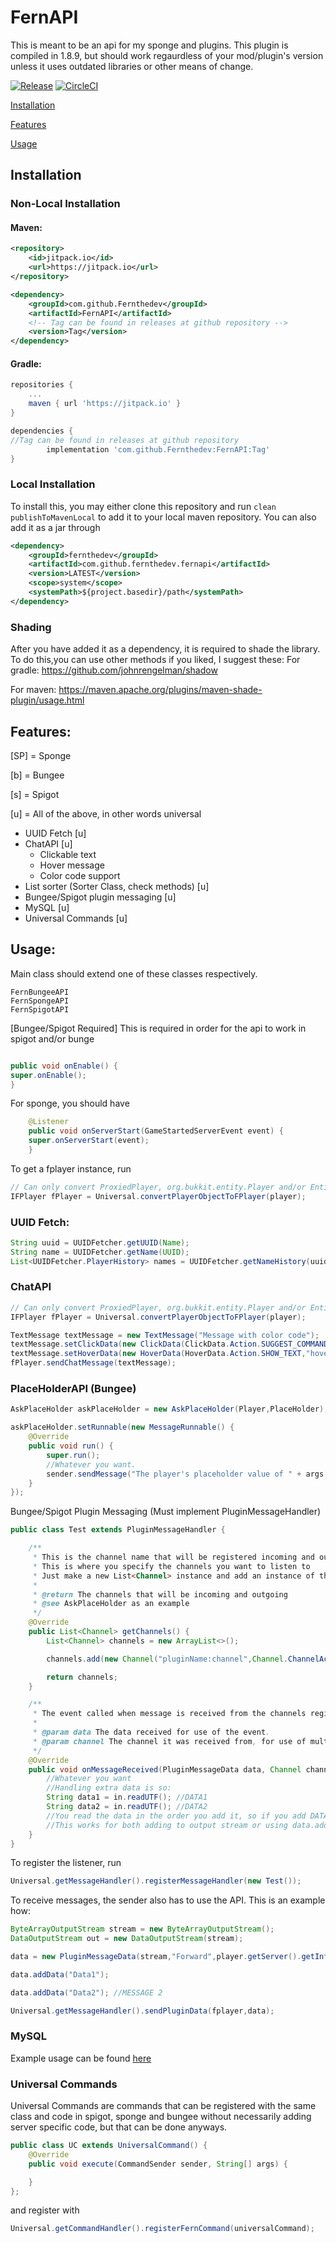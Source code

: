 # FernAPI
This is meant to be an api for my sponge and plugins. This plugin is compiled in 1.8.9, but should work regaurdless of your mod/plugin's version unless it uses outdated libraries or other means of change.

[![Release](https://jitpack.io/v/Fernthedev/FernAPI.svg)](https://jitpack.io/#Fernthedev/FernAPI)
[![CircleCI](https://circleci.com/gh/Fernthedev/FernAPI.svg?style=svg)](https://circleci.com/gh/Fernthedev/FernAPI)

[Installation](https://github.com/Fernthedev/FernAPI#installation)

[Features](https://github.com/Fernthedev/FernAPI#features)

[Usage](https://github.com/Fernthedev/FernAPI#usage)

## Installation

### Non-Local Installation
#### Maven:
```xml
<repository>
    <id>jitpack.io</id>
    <url>https://jitpack.io</url>
</repository>
```

```xml
<dependency>
    <groupId>com.github.Fernthedev</groupId>
    <artifactId>FernAPI</artifactId>
    <!-- Tag can be found in releases at github repository -->
    <version>Tag</version>
</dependency>
```

#### Gradle:
```gradle
repositories {
    ...
    maven { url 'https://jitpack.io' }
}
```

```gradle
dependencies {
//Tag can be found in releases at github repository
        implementation 'com.github.Fernthedev:FernAPI:Tag'
}
```

### Local Installation
To install this, you may either clone this repository and run 
`clean publishToMavenLocal` to add it to your local maven repository. You can also add it as a jar through 
```xml
<dependency>
    <groupId>fernthedev</groupId>
    <artifactId>com.github.fernthedev.fernapi</artifactId>
    <version>LATEST</version>
    <scope>system</scope>
    <systemPath>${project.basedir}/path</systemPath>
</dependency>
```

### Shading
After you have added it as a dependency, it is required to shade the library. To do this,you can use other methods if you liked, I suggest these:
For gradle: https://github.com/johnrengelman/shadow

For maven: https://maven.apache.org/plugins/maven-shade-plugin/usage.html

## Features:
[SP] = Sponge

[b] = Bungee

[s] = Spigot

[u] = All of the above, in other words universal

- UUID Fetch [u]
- ChatAPI [u]
  - Clickable text
  - Hover message
  - Color code support
- List sorter (Sorter Class, check methods) [u]
- Bungee/Spigot plugin messaging [u]
- MySQL [u]
- Universal Commands [u]

## Usage:
Main class should extend one of these classes respectively.
```
FernBungeeAPI
FernSpongeAPI
FernSpigotAPI
```
[Bungee/Spigot Required] This is required in order for the api to work in spigot and/or bunge
```java

public void onEnable() {
super.onEnable();
}
```
For sponge, you should have 
```java
    @Listener
    public void onServerStart(GameStartedServerEvent event) {
    super.onServerStart(event);
    }
```

To get a fplayer instance, run 
```java
// Can only convert ProxiedPlayer, org.bukkit.entity.Player and/or EntityPlayer
IFPlayer fPlayer = Universal.convertPlayerObjectToFPlayer(player);
```

### UUID Fetch:
```java
String uuid = UUIDFetcher.getUUID(Name);
String name = UUIDFetcher.getName(UUID);
List<UUIDFetcher.PlayerHistory> names = UUIDFetcher.getNameHistory(uuidPlayer);
```

### ChatAPI
```java
// Can only convert ProxiedPlayer, org.bukkit.entity.Player and/or EntityPlayer
IFPlayer fPlayer = Universal.convertPlayerObjectToFPlayer(player);

TextMessage textMessage = new TextMessage("Message with color code");
textMessage.setClickData(new ClickData(ClickData.Action.SUGGEST_COMMAND,"/example"));
textMessage.setHoverData(new HoverData(HoverData.Action.SHOW_TEXT,"hover text with color code"));
fPlayer.sendChatMessage(textMessage);
```

### PlaceHolderAPI (Bungee)
```java
AskPlaceHolder askPlaceHolder = new AskPlaceHolder(Player,PlaceHolder);

askPlaceHolder.setRunnable(new MessageRunnable() {
    @Override
    public void run() {
        super.run();
        //Whatever you want.
        sender.sendMessage("The player's placeholder value of " + args[1] + " is " + askPlaceHolder.getPlaceHolderResult());
    }
});
```

Bungee/Spigot Plugin Messaging (Must implement PluginMessageHandler)
```java
public class Test extends PluginMessageHandler {

    /**
     * This is the channel name that will be registered incoming and outcoming
     * This is where you specify the channels you want to listen to
     * Just make a new List<Channel> instance and add an instance of the channel accordingly.
     *
     * @return The channels that will be incoming and outgoing
     * @see AskPlaceHolder as an example
     */
    @Override
    public List<Channel> getChannels() {
        List<Channel> channels = new ArrayList<>();

        channels.add(new Channel("pluginName:channel",Channel.ChannelAction.BOTH));

        return channels;
    }

    /**
     * The event called when message is received from the channels registered
     *
     * @param data The data received for use of the event.
     * @param channel The channel it was received from, for use of multiple channels in one listener
     */
    @Override
    public void onMessageReceived(PluginMessageData data, Channel channel) {
        //Whatever you want
        //Handling extra data is so:
        String data1 = in.readUTF(); //DATA1
        String data2 = in.readUTF(); //DATA2
        //You read the data in the order you add it, so if you add DATA1 first, you read it first, then second DATA2 etc.
        //This works for both adding to output stream or using data.addData();
    }
}
```
To register the listener, run 
```java
Universal.getMessageHandler().registerMessageHandler(new Test());
```
To receive messages, the sender also has to use the API. This is an example how:
```java
ByteArrayOutputStream stream = new ByteArrayOutputStream();
DataOutputStream out = new DataOutputStream(stream);

data = new PluginMessageData(stream,"Forward",player.getServer().getInfo().getName(),Sub channel such as "Channel1",Channel you defined in your getChannels() method "pluginName:channel");

data.addData("Data1");

data.addData("Data2"); //MESSAGE 2

Universal.getMessageHandler().sendPluginData(fplayer,data);
```

### MySQL
Example usage can be found [here](https://github.com/Fernthedev/FernAPI/tree/master/com.github.fernthedev.fernapi-common/src/main/java/com/github/fernthedev/com.github.fernthedev.fernapi/universal/examples)

### Universal Commands
Universal Commands are commands that can be registered with the same class and code in spigot, sponge and bungee without necessarily adding server specific code, but that can be done anyways.
```java
public class UC extends UniversalCommand() {
    @Override
    public void execute(CommandSender sender, String[] args) {

    }
};
```
and register with 
```java
Universal.getCommandHandler().registerFernCommand(universalCommand);
```
